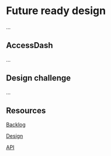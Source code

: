 # Future ready design
...

## AccessDash
...

## Design challenge
...

## Resources

[Backlog](...)

[Design](...)

[API](...)
